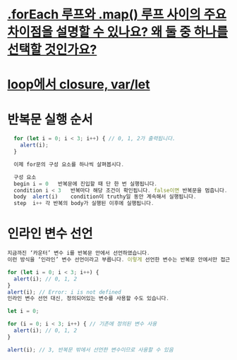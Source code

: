 # [.forEach 루프와 .map() 루프 사이의 주요 차이점을 설명할 수 있나요? 왜 둘 중 하나를 선택할 것인가요?](https://velog.io/@chris/front-end-interview-handbook-js-1#%EB%8B%A4%EC%9D%8C%EC%9D%B4-iife%EB%A1%9C-%EC%9E%91%EB%8F%99%ED%95%98%EC%A7%80-%EC%95%8A%EB%8A%94-%EC%9D%B4%EC%9C%A0%EB%A5%BC-%EC%84%A4%EB%AA%85%ED%95%98%EC%84%B8%EC%9A%94-function-foo-%EB%A5%BC-iife%EB%A1%9C-%EB%A7%8C%EB%93%A4%EA%B8%B0-%EC%9C%84%ED%95%B4%EC%84%9C%EB%8A%94-%EB%AC%B4%EC%97%87%EC%9D%84-%EB%B0%94%EA%BF%94%EC%95%BC%ED%95%98%EB%82%98%EC%9A%94)


# [loop에서 closure, var/let](https://joshua1988.github.io/web-development/javascript/javascript-interview-3questions/)

# 반복문 실행 순서
```javascript
  for (let i = 0; i < 3; i++) { // 0, 1, 2가 출력됩니다.
    alert(i);
  }

  이제 for문의 구성 요소를 하나씩 살펴봅시다.

  구성 요소		
  begin	i = 0	반복문에 진입할 때 단 한 번 실행됩니다.
  condition	i < 3	반복마다 해당 조건이 확인됩니다. false이면 반복문을 멈춥니다.
  body	alert(i)	condition이 truthy일 동안 계속해서 실행됩니다.
  step	i++	각 반복의 body가 실행된 이후에 실행됩니다.
```

# 인라인 변수 선언
```javascript
지금까진 ‘카운터’ 변수 i를 반복문 안에서 선언하였습니다. 
이런 방식을 ‘인라인’ 변수 선언이라고 부릅니다. 이렇게 선언한 변수는 반복문 안에서만 접근할 수 있습니다.

for (let i = 0; i < 3; i++) {
  alert(i); // 0, 1, 2
}
alert(i); // Error: i is not defined
인라인 변수 선언 대신, 정의되어있는 변수를 사용할 수도 있습니다.

let i = 0;

for (i = 0; i < 3; i++) { // 기존에 정의된 변수 사용
  alert(i); // 0, 1, 2
}

alert(i); // 3, 반복문 밖에서 선언한 변수이므로 사용할 수 있음
```
